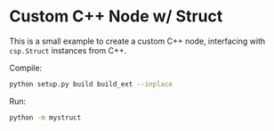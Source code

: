 # Custom C++ Node w/ Struct

This is a small example to create a custom C++ node, interfacing with `csp.Struct` instances from C++.

Compile:

```bash
python setup.py build build_ext --inplace
```

Run:

```bash
python -m mystruct
```
